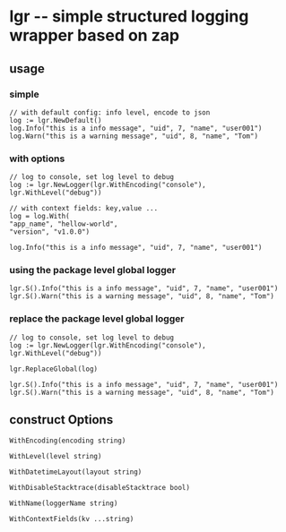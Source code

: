 # lgr -- simple structured logging wrapper based on zap


## usage

### simple

```golang
// with default config: info level, encode to json
log := lgr.NewDefault()
log.Info("this is a info message", "uid", 7, "name", "user001")
log.Warn("this is a warning message", "uid", 8, "name", "Tom")
```

### with options

```golang
// log to console, set log level to debug
log := lgr.NewLogger(lgr.WithEncoding("console"), lgr.WithLevel("debug"))

// with context fields: key,value ...
log = log.With(
"app_name", "hellow-world",
"version", "v1.0.0")

log.Info("this is a info message", "uid", 7, "name", "user001")
```

### using the package level global logger

```golang
lgr.S().Info("this is a info message", "uid", 7, "name", "user001")
lgr.S().Warn("this is a warning message", "uid", 8, "name", "Tom")
```

### replace the package level global logger

```golang
// log to console, set log level to debug
log := lgr.NewLogger(lgr.WithEncoding("console"), lgr.WithLevel("debug"))

lgr.ReplaceGlobal(log)

lgr.S().Info("this is a info message", "uid", 7, "name", "user001")
lgr.S().Warn("this is a warning message", "uid", 8, "name", "Tom")
```

## construct Options

```golang
WithEncoding(encoding string)

WithLevel(level string)

WithDatetimeLayout(layout string)

WithDisableStacktrace(disableStacktrace bool)

WithName(loggerName string)

WithContextFields(kv ...string)
```



